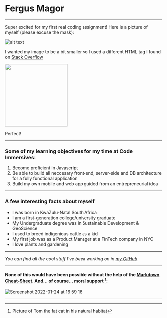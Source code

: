 # Fergus Magor

---

Super excited for my first real coding assignment! Here is a picture of myself (please excuse the mask):

![alt text](https://avatars.githubusercontent.com/u/98353142?s=400&u=a36a2789cfecfb602f27b7af107d087c40bbea86&v=4)

I wanted my image to be a bit smaller so I used a different HTML tag I found on [Stack Overflow](https://stackoverflow.com/questions/14675913/changing-image-size-in-markdown)

<img src="https://avatars.githubusercontent.com/u/98353142?s=400&u=a36a2789cfecfb602f27b7af107d087c40bbea86&v=4" width="200">

Perfect!

---

### Some of my learning objectives for my time at Code Immersives:

1. Become proficient in Javascript
2. Be able to build all neccesary front-end, server-side and DB architecture for a fully functional application
3. Build my own mobile and web app guided from an entrepreneurial idea

---

### A few interesting facts about myself

- I was born in KwaZulu-Natal South Africa
- I am a first-generation college/university graduate
- My Undergraduate degree was in Sustainable Development & GeoScience
- I used to breed indigenious cattle as a kid
- My first job was as a Product Manager at a FinTech company in NYC
- I love plants and gardening 

---

*You can find all the cool stuff I've been working on in [my GitHub](https://github.com/Fergasi)*

---

#### None of this would have been possible without the help of the [Markdown Cheat-Sheet](https://www.markdownguide.org/cheat-sheet). And... of course... moral support [^1]:

![Screenshot 2022-01-24 at 16 59 16](https://user-images.githubusercontent.com/98353142/150872066-35e50f05-6b5a-4fa4-8882-bf4ef81ac246.png)

[^1]: Picture of Tom the fat cat in his natural habitat

---
